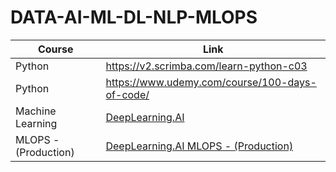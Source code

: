# DATA-AI-ML-DL-NLP-MLOPS

| Course | Link |
| --- | --- |
| Python | https://v2.scrimba.com/learn-python-c03|
| Python | https://www.udemy.com/course/100-days-of-code/ |
| Machine Learning | [DeepLearning.AI](https://www.coursera.org/specializations/machine-learning-introduction) |
|  MLOPS - (Production) | [DeepLearning.AI MLOPS - (Production)](https://www.coursera.org/learn/introduction-to-machine-learning-in-production) |
